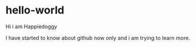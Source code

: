 # hello-world

Hi i am Happiedoggy

I have started to know about github now only and i am trying to learn more.
